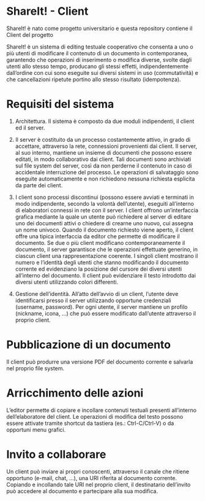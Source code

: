 # ShareIt! - Client

ShareIt! è nato come progetto universitario e questa repository contiene il Client del progetto

ShareIt! è un sistema di editing testuale cooperativo che consenta a uno o più utenti di modificare il contenuto di un documento in contemporanea, garantendo che operazioni di inserimento o modifica diverse, svolte dagli utenti allo stesso tempo, producano gli stessi effetti, indipendentemente dall’ordine con cui sono eseguite sui diversi sistemi in uso (commutatività) e che cancellazioni ripetute portino allo stesso risultato (idempotenza).

# Requisiti del sistema
1. Architettura. Il sistema è composto da due moduli indipendenti, il client ed il server.

2. Il server è costituito da un processo costantemente attivo, in grado di accettare,
attraverso la rete, connessioni provenienti dai client. Il server, al suo interno, mantiene
un insieme di documenti che possono essere editati, in modo collaborativo dai client.
Tali documenti sono archiviati sul file system del server, così da non perderne il
contenuto in caso di accidentale interruzione del processo. Le operazioni di salvataggio
sono eseguite automaticamente e non richiedono nessuna richiesta esplicita da parte
dei client.

3. I client sono processi discontinui (possono essere avviati e terminati in modo
indipendente, secondo la volontà dell’utente), eseguiti all’interno di elaboratori
connessi in rete con il server. I client offrono un’interfaccia grafica mediante la quale
un utente può richiedere al server di editare uno dei documenti attivi o chiedere di
crearne uno nuovo, cui assegna un nome univoco. Quando il documento richiesto viene
aperto, il client offre una tipica interfaccia da editor che permette di modificare il
documento. Se due o più client modificano contemporaneamente il documento, il
server garantisce che le operazioni effettuate generino, in ciascun client una
rappresentazione coerente. I singoli client mostrano il numero e l’identità degli utenti
che stanno modificando il documento corrente ed evidenziano la posizione del cursore
dei diversi utenti all’interno del documento. Il client può evidenziare il testo introdotto
dai diversi utenti utilizzando colori differenti.

4. Gestione dell’identità. All’atto dell’avvio di un client, l’utente deve identificarsi presso il
server utilizzando opportune credenziali (username, password). Per ogni utente, il
server mantiene un profilo (nickname, icona, …) che può essere modificato dall’utente
attraverso il proprio client.

# Pubblicazione di un documento
Il client può produrre una versione PDF del documento corrente e salvarla nel proprio file
system.

# Arricchimento delle azioni
L’editor permette di copiare e incollare contenuti testuali presenti all’interno dell’elaboratore
del client. Le operazioni di modifica del testo possono essere attivate tramite shortcut da
tastiera (es.: Ctrl-C/Ctrl-V) o da opportuni menu grafici.

# Invito a collaborare
Un client può inviare ai propri conoscenti, attraverso il canale che ritiene opportuno (e-mail,
chat, …), una URI riferita al documento corrente. Copiando e incollando tale URI nel proprio
client, il destinatario dell’invito può accedere al documento e partecipare alla sua modifica.
